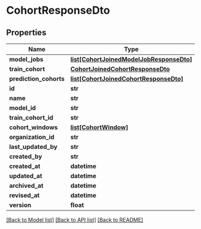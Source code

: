 # CohortResponseDto

## Properties
Name | Type | Description | Notes
------------ | ------------- | ------------- | -------------
**model_jobs** | [**list[CohortJoinedModelJobResponseDto]**](CohortJoinedModelJobResponseDto.md) |  | [optional] 
**train_cohort** | [**CohortJoinedCohortResponseDto**](CohortJoinedCohortResponseDto.md) |  | [optional] 
**prediction_cohorts** | [**list[CohortJoinedCohortResponseDto]**](CohortJoinedCohortResponseDto.md) |  | [optional] 
**id** | **str** |  | [optional] 
**name** | **str** |  | [optional] 
**model_id** | **str** |  | [optional] 
**train_cohort_id** | **str** |  | [optional] 
**cohort_windows** | [**list[CohortWindow]**](CohortWindow.md) |  | 
**organization_id** | **str** |  | 
**last_updated_by** | **str** |  | [optional] 
**created_by** | **str** |  | [optional] 
**created_at** | **datetime** |  | [optional] 
**updated_at** | **datetime** |  | [optional] 
**archived_at** | **datetime** |  | [optional] 
**revised_at** | **datetime** |  | [optional] 
**version** | **float** |  | [optional] 

[[Back to Model list]](../README.md#documentation-for-models) [[Back to API list]](../README.md#documentation-for-api-endpoints) [[Back to README]](../README.md)

